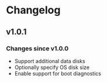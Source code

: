 # Changelog

## v1.0.1

### Changes since v1.0.0

* Support additional data disks
* Optionally specify OS disk size
* Enable support for boot diagnostics
